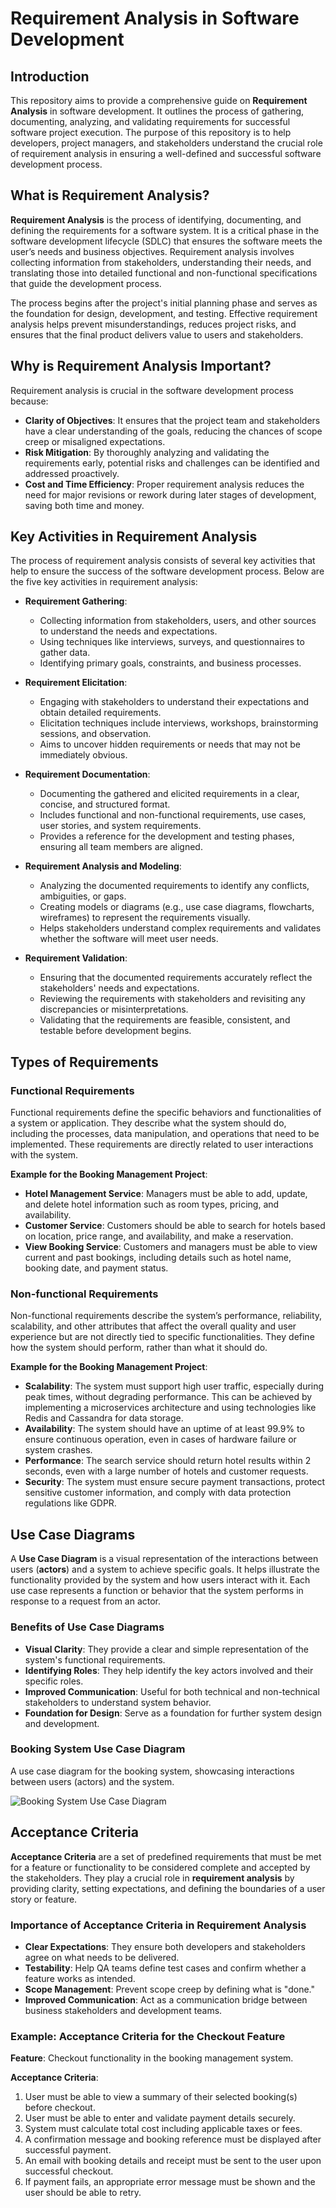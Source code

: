 # Requirement Analysis in Software Development

## Introduction
This repository aims to provide a comprehensive guide on **Requirement Analysis** in software development. It outlines the process of gathering, documenting, analyzing, and validating requirements for successful software project execution. The purpose of this repository is to help developers, project managers, and stakeholders understand the crucial role of requirement analysis in ensuring a well-defined and successful software development process.

## What is Requirement Analysis?

**Requirement Analysis** is the process of identifying, documenting, and defining the requirements for a software system. It is a critical phase in the software development lifecycle (SDLC) that ensures the software meets the user’s needs and business objectives. Requirement analysis involves collecting information from stakeholders, understanding their needs, and translating those into detailed functional and non-functional specifications that guide the development process.

The process begins after the project's initial planning phase and serves as the foundation for design, development, and testing. Effective requirement analysis helps prevent misunderstandings, reduces project risks, and ensures that the final product delivers value to users and stakeholders.

## Why is Requirement Analysis Important?

Requirement analysis is crucial in the software development process because:

- **Clarity of Objectives**: It ensures that the project team and stakeholders have a clear understanding of the goals, reducing the chances of scope creep or misaligned expectations.
- **Risk Mitigation**: By thoroughly analyzing and validating the requirements early, potential risks and challenges can be identified and addressed proactively.
- **Cost and Time Efficiency**: Proper requirement analysis reduces the need for major revisions or rework during later stages of development, saving both time and money.

## Key Activities in Requirement Analysis

The process of requirement analysis consists of several key activities that help to ensure the success of the software development process. Below are the five key activities in requirement analysis:

- **Requirement Gathering**:
  - Collecting information from stakeholders, users, and other sources to understand the needs and expectations.
  - Using techniques like interviews, surveys, and questionnaires to gather data.
  - Identifying primary goals, constraints, and business processes.

- **Requirement Elicitation**:
  - Engaging with stakeholders to understand their expectations and obtain detailed requirements.
  - Elicitation techniques include interviews, workshops, brainstorming sessions, and observation.
  - Aims to uncover hidden requirements or needs that may not be immediately obvious.

- **Requirement Documentation**:
  - Documenting the gathered and elicited requirements in a clear, concise, and structured format.
  - Includes functional and non-functional requirements, use cases, user stories, and system requirements.
  - Provides a reference for the development and testing phases, ensuring all team members are aligned.

- **Requirement Analysis and Modeling**:
  - Analyzing the documented requirements to identify any conflicts, ambiguities, or gaps.
  - Creating models or diagrams (e.g., use case diagrams, flowcharts, wireframes) to represent the requirements visually.
  - Helps stakeholders understand complex requirements and validates whether the software will meet user needs.

- **Requirement Validation**:
  - Ensuring that the documented requirements accurately reflect the stakeholders' needs and expectations.
  - Reviewing the requirements with stakeholders and revisiting any discrepancies or misinterpretations.
  - Validating that the requirements are feasible, consistent, and testable before development begins.

## Types of Requirements

### Functional Requirements
Functional requirements define the specific behaviors and functionalities of a system or application. They describe what the system should do, including the processes, data manipulation, and operations that need to be implemented. These requirements are directly related to user interactions with the system.

**Example for the Booking Management Project**:
- **Hotel Management Service**: Managers must be able to add, update, and delete hotel information such as room types, pricing, and availability.
- **Customer Service**: Customers should be able to search for hotels based on location, price range, and availability, and make a reservation.
- **View Booking Service**: Customers and managers must be able to view current and past bookings, including details such as hotel name, booking date, and payment status.

### Non-functional Requirements
Non-functional requirements describe the system’s performance, reliability, scalability, and other attributes that affect the overall quality and user experience but are not directly tied to specific functionalities. They define how the system should perform, rather than what it should do.

**Example for the Booking Management Project**:
- **Scalability**: The system must support high user traffic, especially during peak times, without degrading performance. This can be achieved by implementing a microservices architecture and using technologies like Redis and Cassandra for data storage.
- **Availability**: The system should have an uptime of at least 99.9% to ensure continuous operation, even in cases of hardware failure or system crashes.
- **Performance**: The search service should return hotel results within 2 seconds, even with a large number of hotels and customer requests.
- **Security**: The system must ensure secure payment transactions, protect sensitive customer information, and comply with data protection regulations like GDPR.

## Use Case Diagrams

A **Use Case Diagram** is a visual representation of the interactions between users (**actors**) and a system to achieve specific goals. It helps illustrate the functionality provided by the system and how users interact with it. Each use case represents a function or behavior that the system performs in response to a request from an actor.

### Benefits of Use Case Diagrams

- **Visual Clarity**: They provide a clear and simple representation of the system's functional requirements.
- **Identifying Roles**: They help identify the key actors involved and their specific roles.
- **Improved Communication**: Useful for both technical and non-technical stakeholders to understand system behavior.
- **Foundation for Design**: Serve as a foundation for further system design and development.

### Booking System Use Case Diagram

A use case diagram for the booking system, showcasing interactions between users (actors) and the system.

![Booking System Use Case Diagram](./alx-booking-uc.png)


## Acceptance Criteria

**Acceptance Criteria** are a set of predefined requirements that must be met for a feature or functionality to be considered complete and accepted by the stakeholders. They play a crucial role in **requirement analysis** by providing clarity, setting expectations, and defining the boundaries of a user story or feature.

### Importance of Acceptance Criteria in Requirement Analysis

- **Clear Expectations**: They ensure both developers and stakeholders agree on what needs to be delivered.
- **Testability**: Help QA teams define test cases and confirm whether a feature works as intended.
- **Scope Management**: Prevent scope creep by defining what is "done."
- **Improved Communication**: Act as a communication bridge between business stakeholders and development teams.

### Example: Acceptance Criteria for the Checkout Feature

**Feature**: Checkout functionality in the booking management system.

**Acceptance Criteria**:
1. User must be able to view a summary of their selected booking(s) before checkout.
2. User must be able to enter and validate payment details securely.
3. System must calculate total cost including applicable taxes or fees.
4. A confirmation message and booking reference must be displayed after successful payment.
5. An email with booking details and receipt must be sent to the user upon successful checkout.
6. If payment fails, an appropriate error message must be shown and the user should be able to retry.

